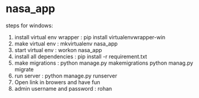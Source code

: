 # nasa_app
steps for windows:
1. install virtual env wrapper :  pip install virtualenvwrapper-win
2. make virtual env : mkvirtualenv nasa_app
3. start virtual env : workon nasa_app
4. install all dependencies : pip install -r requirement.txt 
5. make migrations : 
      python manage.py makemigrations
       python manag.py migrate 
6.  run server :  python manage.py runserver
7. Open link in browers and have fun
8. admin username and password : rohan
